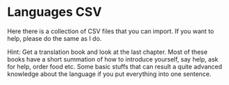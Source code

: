 # Languages CSV
Here there is a collection of CSV files that you can import. 
If you want to help, please do the same as I do. 

Hint: Get a translation book and look at the last chapter. Most of these books have a short summation of how to introduce 
yourself, say help, ask for help, order food etc. Some basic stuffs that can result a quite advanced knowledge about the 
language if you put everything into one sentence.